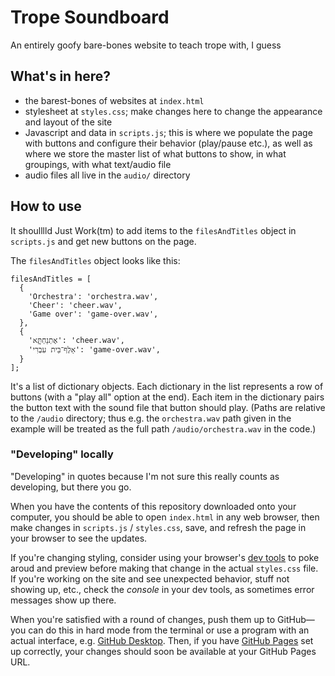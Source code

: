 # Trope Soundboard

An entirely goofy bare-bones website to teach trope with, I guess

## What's in here?
- the barest-bones of websites at `index.html`
- stylesheet at `styles.css`; make changes here to change the appearance and layout of the site
- Javascript and data in `scripts.js`; this is where we populate the page with buttons and configure their behavior (play/pause etc.), as well as where we store the master list of what buttons to show, in what groupings, with what text/audio file
- audio files all live in the `audio/` directory

## How to use
It shoulllld Just Work(tm) to add items to the `filesAndTitles` object in `scripts.js` and get new buttons on the page.

The `filesAndTitles` object looks like this:
```
filesAndTitles = [
  {
    'Orchestra': 'orchestra.wav',
    'Cheer': 'cheer.wav',
    'Game over': 'game-over.wav',
  },
  {
    'אֶתְנַחְתָּ֑א': 'cheer.wav',
    'אָלֶף־בֵּית עִבְרִי': 'game-over.wav',
  }
];
```
It's a list of dictionary objects. Each dictionary in the list represents a row of buttons (with a "play all" option at the end). Each item in the dictionary pairs the button text with the sound file that button should play. (Paths are relative to the `/audio` directory; thus e.g. the `orchestra.wav` path given in the example will be treated as the full path `/audio/orchestra.wav` in the code.)

### "Developing" locally
"Developing" in quotes because I'm not sure this really counts as developing, but there you go.

When you have the contents of this repository downloaded onto your computer, you should be able to open `index.html` in any web browser, then make changes in `scripts.js` / `styles.css`, save, and refresh the page in your browser to see the updates.

If you're changing styling, consider using your browser's [dev tools](https://developer.chrome.com/docs/devtools) to poke aroud and preview before making that change in the actual `styles.css` file. If you're working on the site and see unexpected behavior, stuff not showing up, etc., check the _console_ in your dev tools, as sometimes error messages show up there.

When you're satisfied with a round of changes, push them up to GitHub—you can do this in hard mode from the terminal or use a program with an actual interface, e.g. [GitHub Desktop](https://github.com/apps/desktop). Then, if you have [GitHub Pages](https://pages.github.com/) set up correctly, your changes should soon be available at your GitHub Pages URL.
